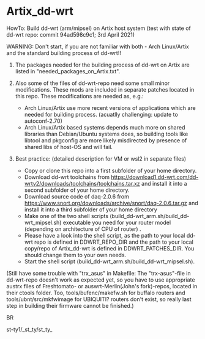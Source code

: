 # Artix_dd-wrt

HowTo: Build dd-wrt (arm/mipsel) on Artix host system 
(test with state of dd-wrt repo: commit 94ad598c9c1; 3rd April 2021)

WARNING: Don't start, if you are not familiar with both - Arch Linux/Artix and the standard building process of dd-wrt!!

1. The packages needed for the building process of dd-wrt on Artix are listed in "needed_packages_on_Artix.txt".

2. Also some of the files of dd-wrt-repo need some small minor modifications. These mods are included in separate patches located in this repo.
   These modifications are needed as, e.g.:
   - Arch Linux/Artix use more recent versions of applications which are needed for building process. (acuatlly challenging: update to autoconf-2.70)
   - Arch Linux/Artix based systems depends much more on shared libraries than Debian/Ubuntu systems does, so building tools
     like libtool and pkgconfig are more likely misdirected by presence of shared libs of host-OS and will fail.

3. Best practice: (detailed description for VM or wsl2 in separate files)
   - Copy or clone this repo into a first subfolder of your home directory. 
   - Download dd-wrt toolchains from https://download1.dd-wrt.com/dd-wrtv2/downloads/toolchains/toolchains.tar.xz and install it into a second subfolder of your home directory.
   - Download source code of daq-2.0.6 from https://www.snort.org/downloads/archive/snort/daq-2.0.6.tar.gz and install it into a third subfolder of your home directory
   - Make one of the two shell scripts (build_dd-wrt_arm.sh/build_dd-wrt_mipsel.sh) executable you need for your router model (depending on architecture of CPU of router) .
   - Please have a look into the shell script, as the path to your local dd-wrt repo is defined in DDWRT_REPO_DIR and the path to your local copy/repo of Artix_dd-wrt is defined in DDWRT_PATCHES_DIR. You should change them to your own needs.
   - Start the shell script (build_dd-wrt_arm.sh/build_dd-wrt_mipsel.sh). 

(Still have some trouble with "trx_asus" in Makefile: The "trx-asus"-file in dd-wrt-repo doesn't work as expected yet, so you have to use appropriate austrx files of Freshtomato- or auswrt-Merlin(John's fork)-repos, located in their ctools folder. 
Too, tools/bufenc/makefw.sh for buffalo routers and tools/ubnt/src/mkfwimage for UBIQUITI? routers don't exist, so really last step in building their firmware cannot be finished.)

BR

st-ty1/\_st_ty/st_ty_
